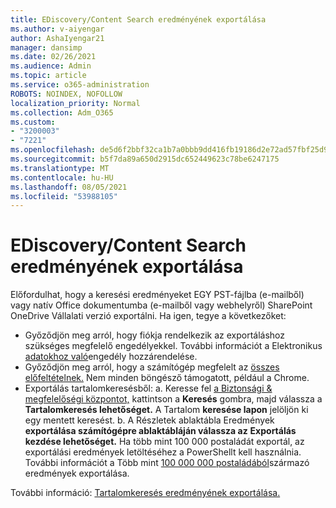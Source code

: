 ```yaml
---
title: EDiscovery/Content Search eredményének exportálása
ms.author: v-aiyengar
author: AshaIyengar21
manager: dansimp
ms.date: 02/26/2021
ms.audience: Admin
ms.topic: article
ms.service: o365-administration
ROBOTS: NOINDEX, NOFOLLOW
localization_priority: Normal
ms.collection: Adm_O365
ms.custom:
- "3200003"
- "7221"
ms.openlocfilehash: de5d6f2bbf32ca1b7a0bbb9dd416fb19186d2e72ad57fbf25d9b55bd733fdc21
ms.sourcegitcommit: b5f7da89a650d2915dc652449623c78be6247175
ms.translationtype: MT
ms.contentlocale: hu-HU
ms.lasthandoff: 08/05/2021
ms.locfileid: "53988105"
---
```

# <a name="export-ediscoverycontent-search-results"></a>EDiscovery/Content Search eredményének exportálása

Előfordulhat, hogy a keresési eredményeket EGY PST-fájlba (e-mailből) vagy natív Office dokumentumba (e-mailből vagy webhelyről) SharePoint OneDrive Vállalati verzió exportálni. Ha igen, tegye a következőket:

- Győződjön meg arról, hogy fiókja rendelkezik az exportáláshoz szükséges megfelelő engedélyekkel. További információt a Elektronikus [adatokhoz való](https://go.microsoft.com/fwlink/?linkid=2102406)engedély hozzárendelése.
- Győződjön meg arról, hogy a számítógép megfelelt az [összes előfeltételnek.](https://docs.microsoft.com/office365/securitycompliance/export-search-results#before-you-begin) Nem minden böngésző támogatott, például a Chrome.
- Exportálás tartalomkeresésből: a. Keresse fel [a Biztonsági & megfelelőségi központot,](https://protection.office.com/contentsearch) kattintson a **Keresés** gombra, majd válassza a **Tartalomkeresés lehetőséget.** A Tartalom **keresése lapon** jelöljön ki egy mentett keresést.
    b. A Részletek ablaktábla Eredmények **exportálása számítógépre ablaktábláján válassza az** **Exportálás kezdése lehetőséget.** Ha több mint 100 000 postaládát exportál, az exportálási eredmények letöltéséhez a PowerShellt kell használnia. További információt a Több mint [100 000 000 postaládából](https://go.microsoft.com/fwlink/?linkid=2143861)származó eredmények exportálása.

További információ: [Tartalomkeresés eredményének exportálása.](https://go.microsoft.com/fwlink/?linkid=2102118)
